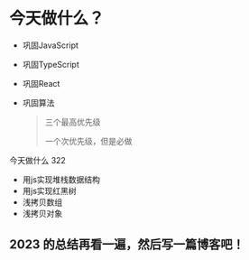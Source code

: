 # 今天做什么？

- 巩固JavaScript

- 巩固TypeScript

- 巩固React

- 巩固算法

  > 三个最高优先级
  >
  > 一个次优先级，但是必做

今天做什么 322

- 用js实现堆栈数据结构
- 用js实现红黑树
- 浅拷贝数组
- 浅拷贝对象

## 2023 的总结再看一遍，然后写一篇博客吧！